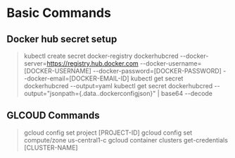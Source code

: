 # Basic Commands


## Docker hub secret setup


> kubectl create secret docker-registry dockerhubcred --docker-server=https://registry.hub.docker.com --docker-username=[DOCKER-USERNAME] --docker-password=[DOCKER-PASSWORD] --docker-email=[DOCKER-EMAIL-ID]
> kubectl get secret dockerhubcred --output=yaml
> kubectl get secret dockerhubcred --output="jsonpath={.data.\.dockerconfigjson}" | base64 --decode



## GLCOUD Commands


> gcloud config set project [PROJECT-ID]
> gcloud config set compute/zone us-central1-c
> gcloud container clusters get-credentials [CLUSTER-NAME]
